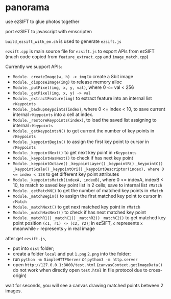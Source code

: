# panorama
use ezSIFT to glue photos together

port ezSIFT to javascript with emscripten

`build_ezsift_with_em.sh` is used to generate `ezsift.js`

`ezsift.cpp` is main source file for `ezsift.js` to export APIs from ezSIFT
(much code copied from `feature_extract.cpp` and `image_match.cpp`)

Currently we support APIs:
- `Module._createImage(w, h) -> img` to create a 8bit image
- `Module._disposeImage(img)` to release memory alloc
- `Module._putPixel(img, x, y, val)`, where 0 <= val < 256
- `Module._getPixel(img, x, y) -> val`
- `Module._extractFeature(img)` to extract feature into an internal list `rKeypoints`
- `Module._backupKeypoints(index)`, where 0 <= index < 10, to save current internal `rKeypoints` into a cell at index.
- `Module._restoreKeypoints(index)`, to load the saved list assigning to internal `rKeypoints`
- `Module._getKeypointsN()` to get current the number of key points in `rKeypoints`
- `Module._keypointBegin()` to assign the first key point to cursor in `rKeypoints`
- `Module._keypointNext()` to get next key point in `rKeypoints`
- `Module._keypointHasNext()` to check if has next key point
- `Module._keypointOctave()` `_keypointLayer()` `_keypointR()` `_keypointC()` `_keypointScale()` `_keypointOri()` `_keypointDescriptor(index), where 0 <= index < 128` to get different key point attributes
- `Module._keypointsMatch(indexA, indexB)`, where 0 <= indexA, indexB < 10, to match to saved key point list in 2 cells; save to internal list `rMatch`
- `Module._getMatchN()` to get the number of matched key points in `rMatch`
- `Module._matchBegin()` to assign the first matched key point to cursor in `rMatch`
- `Module._matchNext()` to get next matched key point in `rMatch`
- `Module._matchHasNext()` to check if has next matched key point
- `Module._matchR1()` `_matchC1()` `_matchR2()` `_matchC2()` to get matched key point position `(c1, r1) -> (c2, r2)`; in ezSIFT, `c` represents `x` meanwhile `r` represents `y` in real image

after get `ezsift.js`,
- put into `dist` folder;
- create a folder `local` and put `1.png` `2.png` into the folder;
- run `python -m SimpleHTTPServer` or `python3 -m http.server`
- open `http://127.0.0.1:8000/test.html` (`canvasContext.getImageData()` do not work when directly open `test.html` in file protocol due to cross-origin)

wait for seconds, you will see a canvas drawing matched points between 2 images.

